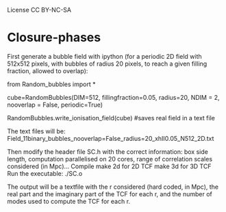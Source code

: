 License CC BY-NC-SA

# Closure-phases

First generate a bubble field with ipython (for a periodic 2D field with 512x512 pixels, with bubbles of radius 20 pixels, to reach a given filling fraction, allowed to overlap):

from Random_bubbles import *

cube=RandomBubbles(DIM=512, fillingfraction=0.05, radius=20, NDIM = 2, nooverlap = False, periodic=True) 

RandomBubbles.write_ionisation_field(cube) #saves real field in a text file

The text files will be:
   Field_11binary_bubbles_nooverlap=False_radius=20_xhII0.05_N512_2D.txt
  
Then modify the header file SC.h with the correct information: box side length, computation parallelised on 20 cores, range of correlation scales considered (in Mpc)...
Compile
	make 2d for 2D TCF
	make 3d for 3D TCF    
Run the executable:  ./SC.o

The output will be a textfile with the r considered (hard coded, in Mpc), the real part and the imaginary part of the TCF for each r, and the number of modes used to compute the TCF for each r.
